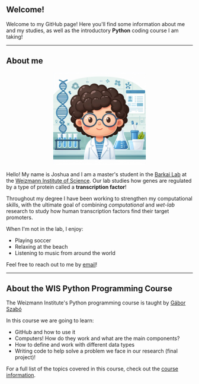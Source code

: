 ## Welcome!

Welcome to my GitHub page! Here you'll find some information about me and my studies, as well as the introductory **Python** coding course I am taking!

___

## About me

<p align="center">
  <img src="Designer.jpeg" width="250">
</p>

Hello! My name is Joshua and I am a master's student in the [Barkai Lab](https://barkailab.wixsite.com/barkai) at the [Weizmann Institute of Science](https://www.weizmann.ac.il/pages/). Our lab studies how genes are regulated by a type of protein called a **transcription factor**!

Throughout my degree I have been working to strengthen my computational skills, with the ultimate goal of combining *computational* and *wet-lab* research to study how human transcription factors find their target promoters.

When I'm not in the lab, I enjoy:
- Playing soccer
- Relaxing at the beach
- Listening to music from around the world

Feel free to reach out to me by [email](mailto:joshua.bugis@weizmann.ac.il)!

___

## About the WIS Python Programming Course

The Weizmann Institute's Python programming course is taught by [Gábor Szabó](https://szabgab.com)

In this course we are going to learn:
- GitHub and how to use it
- Computers! How do they work and what are the main components?
- How to define and work with different data types
- Writing code to help solve a problem we face in our research (final project)!

For a full list of the topics covered in this course, check out the [course information](https://erez.weizmann.ac.il/apx/r/ws1/186/30?pid=15125&pprev=14987).

